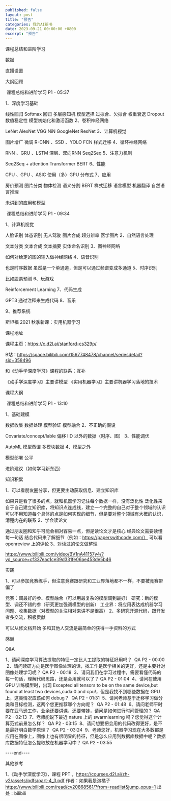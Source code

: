 ```yaml
---
published: false
layout: post
title: "预告"
categories: 我的AI新书
date: 2023-09-21 00:00:00 +0800
excerpt: "预告"
---
```



课程总结和进阶学习



数据










直播设置










大纲回顾

﻿
课程总结和进阶学习 P1 - 05:37
﻿

1、深度学习基础

线性回归
Softmax 回归
多层感知机
模型选择
过拟合、欠拟合
权重衰退
Dropout
数值稳定性
模型初始化和激活函数
2、卷积神经网络

LeNet
AlexNet
VGG
NiN
GoogleNet
ResNet
3、计算机视觉

图片增广
微调
R-CNN 、SSD 、YOLO
FCN
样式迁移
4、循环神经网络

RNN 、GRU 、LSTM
深层、双向RNN
Seq2Seq
5、注意力机制

Seq2Seq + attention
Transformer
BERT
6、性能

CPU 、GPU 、ASIC
使用（多）GPU
分布式
7、应用

房价预测
图片分类
物体检测
语义分割
BERT
样式迁移
语言模型
机器翻译
自然语言推理








未讲到的应用和模型

﻿
课程总结和进阶学习 P1 - 09:34
﻿

1、计算机视觉

人脸识别
体态识别
无人驾驶
图片合成
超分辨率
医学图片
2、自然语言处理

文本分类
文本合成
文本摘要
实体命名识别
3、图神经网络

如何对给定的图的输入做神经网络
4、语音识别

也是时序数据
虽然是一个单通道，但是可以通过频谱变成多通道
5、时序识别

比如股票预测
6、玩游戏

Reinforcement Learning
7、代码生成

GPT3
通过注释来生成代码
8、音乐

9、推荐系统









斯坦福 2021 秋季新课：实用机器学习

课程地址

课程主页：https://c.d2l.ai/stanford-cs329p/

B站：https://space.bilibili.com/1567748478/channel/seriesdetail?sid=358496



和《动手学深度学习》课程的联系：互补

《动手学深度学习》主要讲模型
《实用机器学习》主要讲机器学习落地的技术


课程大纲

﻿
课程总结和进阶学习 P1 - 13:10
﻿

1、基础建模

数据收集
数据处理
模型验证
模型融合
2、不正确的假设

Covariate/concept/lable 偏移
IID 以外的数据（时序、图）
3、性能调优

AutoML
模型蒸馏
多模块数据
4、模型之外

模型部署
公平








进阶建议（如何学习新东西）

知识积累

1、可以看朋友圈分享，但更要主动获取信息、建立知识库

如果只是看了很多的点，就和机器学习记住每个数据一样，没有泛化性
泛化性来自于自己建立知识库，将知识点连成线，建立一个完整的自己对于整个领域的认识
可以不用知道每个具体的点是如何实现的细节，但是要对整个领域有大概的认识，清楚内在的联系
2、学会读论文

通过朋友圈和知乎可能会相对容易一点，但是读论文才是核心
经典论文需要读懂每一句话
结合代码来了解细节（例如：https://paperswithcode.com/）
可以看 openreview 上的评论
3、对读过的论文做整理

https://www.bilibili.com/video/BV1nA41157y4/?vd_source=cf337eac1ce39d331fe06ae453de5b46


实践

1、可以参加竞赛练手，但注意竞赛跟研究和工业界落地都不一样，不要被竞赛带偏了

竞赛：调最好的参、模型融合（可以用最复杂的模型调到最好）
研究：新的模型、调还不错的参（研究更加强调模型的创新）
工业界：将应用表达成机器学习问题、收集数据（对模型的关注相对来讲不是很高）
2、多研究开源代码，跟开发者多交流，积极贡献

可以从修文档开始
多和其他人交流是最简单的获得一手资料的方式








感谢










Q&A

1、请问深度学习算法提取的特征一定比人工提取的特征好用吗？
﻿
QA P2 - 00:00
﻿
2、请问读研方向是医学图像处理的话，找工作是医学相关的更好，还是主要针对图像处理学习呢？
﻿
QA P2 - 00:18
﻿
3、请问我们在学习过程中，需要看懂代码的每一句话，理解代码思路，还是会用就可以了？
﻿
QA P2 - 01:04
﻿
4、请问在使用 GPU 训练模型时，出现 Excepted all tensors to be on the same device,but found at least two devices,cuda:0 and cpu!，但是我找不到哪些数据在 GPU 上，这类情况应该如何 debug？
﻿
QA P2 - 01:31
﻿
5、请问老师基于迁移学习做分类和目标检测，这两个您更推荐哪个方向呢？
﻿
QA P2 - 01:48
﻿
6、请问老师平时要在亚马逊工作，业余还要讲课，还要带娃，请问是如何进行时间管理的？
﻿
QA P2 - 02:13
﻿
7、老师能说下最近 nature 上的 swarmlearning 吗？您觉得这个计算范式前景怎么样？
﻿
QA P2 - 03:15
﻿
8、请问想要把会用的代码改得更好，是不是最好明白数学原理？
﻿
QA P2 - 03:24
﻿
9、老师您好，机器学习现在大多数都是应用在图像上，图像上也有很明显的特征，但是怎么应用到数据库数据中呢？数据库数据特征怎么提取放在机器学习中？
﻿
QA P2 - 03:55
﻿








----end----

其他参考

1、《动手学深度学习》，课程 PPT ，https://courses.d2l.ai/zh-v2/assets/pdfs/part-4_3.pdf 作者：如果我是泡橘子 https://www.bilibili.com/read/cv20868561/?from=readlist&jump_opus=1 出处：bilibili